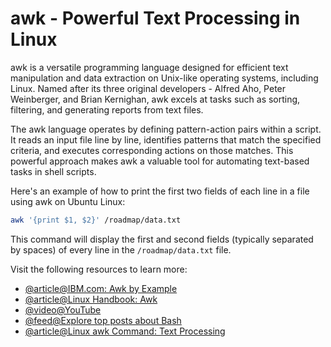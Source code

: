 # awk - Powerful Text Processing in Linux

awk is a versatile programming language designed for efficient text manipulation and data extraction on Unix-like operating systems, including Linux. Named after its three original developers - Alfred Aho, Peter Weinberger, and Brian Kernighan, awk excels at tasks such as sorting, filtering, and generating reports from text files.

The awk language operates by defining pattern-action pairs within a script. It reads an input file line by line, identifies patterns that match the specified criteria, and executes corresponding actions on those matches. This powerful approach makes awk a valuable tool for automating text-based tasks in shell scripts.

Here's an example of how to print the first two fields of each line in a file using awk on Ubuntu Linux:

```bash
awk '{print $1, $2}' /roadmap/data.txt
```

This command will display the first and second fields (typically separated by spaces) of every line in the `/roadmap/data.txt` file.

Visit the following resources to learn more:

- [@article@IBM.com: Awk by Example](https://developer.ibm.com/tutorials/l-awk1/)
- [@article@Linux Handbook: Awk](https://linuxhandbook.com/awk-command-tutorial/)
- [@video@YouTube](https://www.youtube.com/watch?v=9YOZmI-zWok)
- [@feed@Explore top posts about Bash](https://app.daily.dev/tags/bash?ref=roadmapsh)
- [@article@Linux awk Command: Text Processing](https://labex.io/tutorials/linux-linux-awk-command-text-processing-388493)
